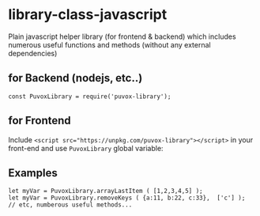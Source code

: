 # library-class-javascript
Plain javascript helper library (for frontend & backend) which includes numerous useful functions and methods (without any external dependencies)

## for Backend (nodejs, etc..)
```
const PuvoxLibrary = require('puvox-library');
```
## for Frontend
Include `<script src="https://unpkg.com/puvox-library"></script>` in your front-end and use `PuvoxLibrary` global variable:

## Examples
```
let myVar = PuvoxLibrary.arrayLastItem ( [1,2,3,4,5] );
let myVar = PuvoxLibrary.removeKeys ( {a:11, b:22, c:33},  ['c'] );
// etc, numberous useful methods...
```
